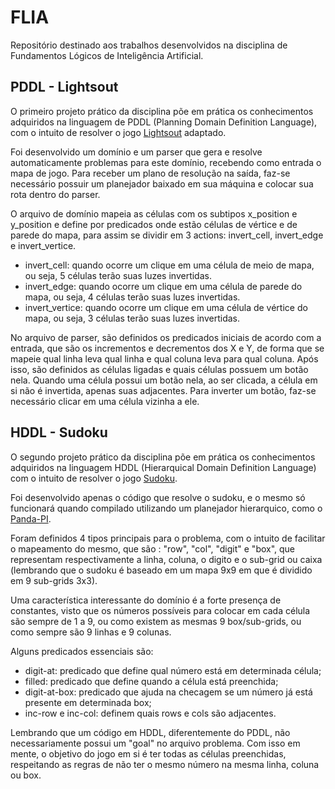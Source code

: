 # FLIA
Repositório destinado aos trabalhos desenvolvidos na disciplina de Fundamentos Lógicos de Inteligência Artificial.

## PDDL - Lightsout
O primeiro projeto prático da disciplina põe em prática os conhecimentos adquiridos na linguagem de PDDL (Planning Domain Definition Language), com o intuito de resolver o jogo [Lightsout](https://www.logicgamesonline.com/lightsout/) adaptado.

Foi desenvolvido um domínio e um parser que gera e resolve automaticamente problemas para este domínio, recebendo como entrada o mapa de jogo. Para receber um plano de resolução na saída, faz-se necessário possuir um planejador baixado em sua máquina e colocar sua rota dentro do parser.

O arquivo de domínio mapeia as células com os subtipos x_position e y_position e define por predicados onde estão células de vértice e de parede do mapa, para assim se dividir em 3 actions: invert_cell, invert_edge e invert_vertice.

- invert_cell: quando ocorre um clique em uma célula de meio de mapa, ou seja, 5 células terão suas luzes invertidas.
- invert_edge: quando ocorre um clique em uma célula de parede do mapa, ou seja, 4 células terão suas luzes invertidas.
- invert_vertice: quando ocorre um clique em uma célula de vértice do mapa, ou seja, 3 células terão suas luzes invertidas.
  
No arquivo de parser, são definidos os predicados iniciais de acordo com a entrada, que são os incrementos e decrementos dos X e Y, de forma que se mapeie qual linha leva qual linha e qual coluna leva para qual coluna. Após isso, são definidos as células ligadas e quais células possuem um botão nela. Quando uma célula possui um botão nela, ao ser clicada, a célula em si não é invertida, apenas suas adjacentes. Para inverter um botão, faz-se necessário clicar em uma célula vizinha a ele.

## HDDL - Sudoku
O segundo projeto prático da disciplina põe em prática os conhecimentos adquiridos na linguagem HDDL (Hierarquical Domain Definition Language) com o intuito de resolver o jogo [Sudoku](https://pt.wikipedia.org/wiki/Sudoku).

Foi desenvolvido apenas o código que resolve o sudoku, e o mesmo só funcionará quando compilado utilizando um planejador hierarquico, como o [Panda-PI](https://github.com/panda-planner-dev?tab=repositories).

Foram definidos 4 tipos principais para o problema, com o intuito de facilitar o mapeamento do mesmo, que são : "row", "col", "digit" e "box", que representam respectivamente a linha, coluna, o digito e o sub-grid ou caixa (lembrando que o sudoku é baseado em um mapa 9x9 em que é dividido em 9 sub-grids 3x3).

Uma característica interessante do domínio é a forte presença de constantes, visto que os números possíveis para colocar em cada célula são sempre de 1 a 9, ou como existem as mesmas 9 box/sub-grids, ou como sempre são 9 linhas e 9 colunas.

Alguns predicados essenciais são:
- digit-at: predicado que define qual número está em determinada célula;
- filled: predicado que define quando a célula está preenchida;
- digit-at-box: predicado que ajuda na checagem se um número já está presente em determinada box;
- inc-row e inc-col: definem quais rows e cols são adjacentes.

Lembrando que um código em HDDL, diferentemente do PDDL, não necessariamente possui um "goal" no arquivo problema. Com isso em mente, o objetivo do jogo em si é ter todas as células preenchidas, respeitando as regras de não ter o mesmo número na mesma linha, coluna ou box.
